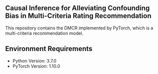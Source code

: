 ## Causal Inference for Alleviating Confounding Bias in Multi-Criteria Rating Recommendation

This repository contains the DMCR implemented by PyTorch, which is a multi-criteria recommendation model.

## Environment Requirements

- Python Version: 3.7.0
- PyTorch Version: 1.10.0
